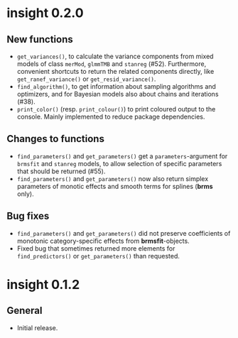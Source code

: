 # insight 0.2.0

## New functions

* `get_variances()`, to calculate the variance components from mixed models of class `merMod`, `glmmTMB` and `stanreg` (#52). Furthermore, convenient shortcuts to return the related components directly, like `get_ranef_variance()` or `get_resid_variance()`.
* `find_algorithm()`, to get information about sampling algorithms and optimizers, and for Bayesian models also about chains and iterations (#38).
* `print_color()` (resp. `print_colour()`) to print coloured output to the console. Mainly implemented to reduce package dependencies.

## Changes to functions

* `find_parameters()` and `get_parameters()` get a `parameters`-argument for `brmsfit` and `stanreg` models, to allow selection of specific parameters that should be returned (#55).
* `find_parameters()` and `get_parameters()` now also return simplex parameters of monotic effects and smooth terms for splines (**brms** only).

## Bug fixes

* `find_parameters()` and `get_parameters()` did not preserve coefficients of monotonic category-specific effects from **brmsfit**-objects.
* Fixed bug that sometimes returned more elements for `find_predictors()` or `get_parameters()` than requested.

# insight 0.1.2

## General

* Initial release.